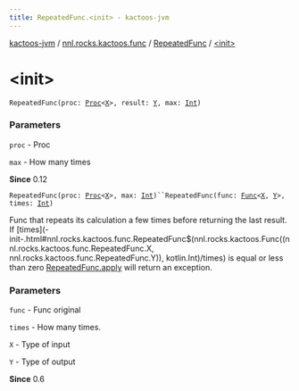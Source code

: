 ```yaml
---
title: RepeatedFunc.<init> - kactoos-jvm
---
```


[kactoos-jvm](../../index.html) / [nnl.rocks.kactoos.func](../index.html) / [RepeatedFunc](index.html) / [&lt;init&gt;](./-init-.html)

# &lt;init&gt;

`RepeatedFunc(proc: `[`Proc`](../../nnl.rocks.kactoos/-proc/index.html)`<`[`X`](index.html#X)`>, result: `[`Y`](index.html#Y)`, max: `[`Int`](https://kotlinlang.org/api/latest/jvm/stdlib/kotlin/-int/index.html)`)`

### Parameters

`proc` - Proc

`max` - How many times

**Since**
0.12

`RepeatedFunc(proc: `[`Proc`](../../nnl.rocks.kactoos/-proc/index.html)`<`[`X`](index.html#X)`>, max: `[`Int`](https://kotlinlang.org/api/latest/jvm/stdlib/kotlin/-int/index.html)`)``RepeatedFunc(func: `[`Func`](../../nnl.rocks.kactoos/-func/index.html)`<`[`X`](index.html#X)`, `[`Y`](index.html#Y)`>, times: `[`Int`](https://kotlinlang.org/api/latest/jvm/stdlib/kotlin/-int/index.html)`)`

Func that repeats its calculation a few times before returning the last result.
If [times](-init-.html#nnl.rocks.kactoos.func.RepeatedFunc$<init>(nnl.rocks.kactoos.Func((nnl.rocks.kactoos.func.RepeatedFunc.X, nnl.rocks.kactoos.func.RepeatedFunc.Y)), kotlin.Int)/times) is equal or less than zero [RepeatedFunc.apply](apply.html) will return an exception.

### Parameters

`func` - Func original

`times` - How many times.

`X` - Type of input

`Y` - Type of output

**Since**
0.6

